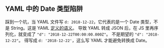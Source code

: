 ## YAML 中的 Date 类型陷阱

踩到一个坑，当 YAML 文件写 `d: 2018-12-22`，它代表的是一个 Date 类型，不是 String。这是 YAML [定义的语义](https://yaml.org/type/timestamp.html)。
导致 YAML 转成 JSON 后，在 JS 里再序列化，就变成了 `"d": "2018-12-22T00:00:00.000Z"`。
不是期望的 `"d": "2018-12-22"`。
得写成 `d: '2018-12-22'`，这么写 YAML 才能避免转换成 Date。
